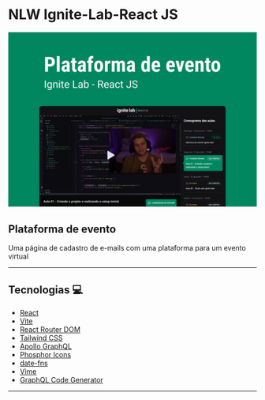 # NLW Ignite-Lab-React JS
<img src="Capa.png" />

## Plataforma de evento
Uma página de cadastro de e-mails com uma plataforma para um evento virtual

___

## Tecnologias 💻

-   [React](https://reactjs.org)
-   [Vite](https://vitejs.dev/)
-   [React Router DOM](https://www.npmjs.com/package/react-router-dom)
-   [Tailwind CSS](https://tailwindcss.com/)
-   [Apollo GraphQL](https://www.apollographql.com/)
-   [Phosphor Icons](https://phosphoricons.com/)
-   [date-fns](https://date-fns.org/)
-   [Vime](https://vimejs.com/)
-   [GraphQL Code Generator](https://www.graphql-code-generator.com/)

___
